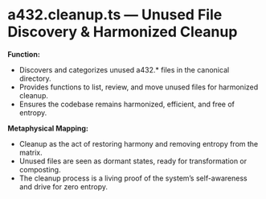 # a432.cleanup.ts — Unused File Discovery & Harmonized Cleanup

**Function:**
- Discovers and categorizes unused a432.* files in the canonical directory.
- Provides functions to list, review, and move unused files for harmonized cleanup.
- Ensures the codebase remains harmonized, efficient, and free of entropy.

**Metaphysical Mapping:**
- Cleanup as the act of restoring harmony and removing entropy from the matrix.
- Unused files are seen as dormant states, ready for transformation or composting.
- The cleanup process is a living proof of the system’s self-awareness and drive for zero entropy. 